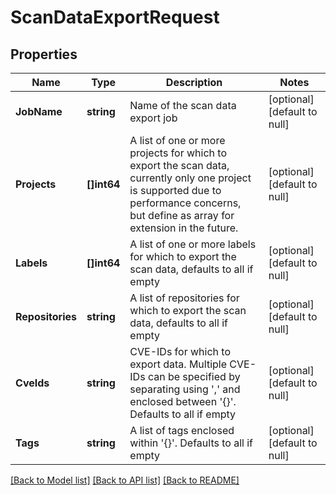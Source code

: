 # ScanDataExportRequest

## Properties
Name | Type | Description | Notes
------------ | ------------- | ------------- | -------------
**JobName** | **string** | Name of the scan data export job | [optional] [default to null]
**Projects** | **[]int64** | A list of one or more projects for which to export the scan data, currently only one project is supported due to performance concerns, but define as array for extension in the future. | [optional] [default to null]
**Labels** | **[]int64** | A list of one or more labels for which to export the scan data, defaults to all if empty | [optional] [default to null]
**Repositories** | **string** | A list of repositories for which to export the scan data, defaults to all if empty | [optional] [default to null]
**CveIds** | **string** | CVE-IDs for which to export data. Multiple CVE-IDs can be specified by separating using &#39;,&#39; and enclosed between &#39;{}&#39;. Defaults to all if empty | [optional] [default to null]
**Tags** | **string** | A list of tags enclosed within &#39;{}&#39;. Defaults to all if empty | [optional] [default to null]

[[Back to Model list]](../README.md#documentation-for-models) [[Back to API list]](../README.md#documentation-for-api-endpoints) [[Back to README]](../README.md)


